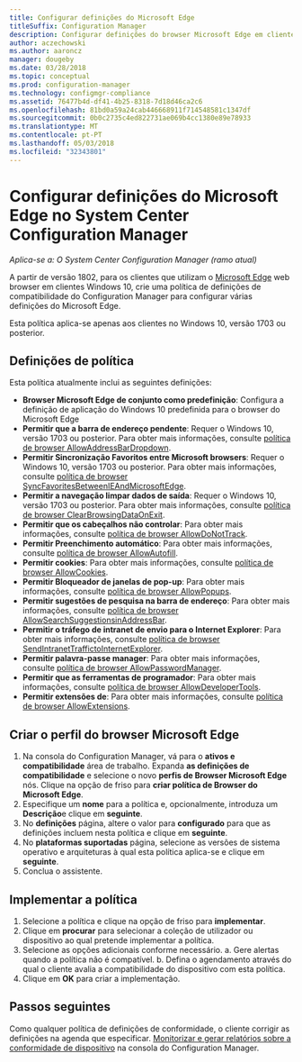 ```yaml
---
title: Configurar definições do Microsoft Edge
titleSuffix: Configuration Manager
description: Configurar definições do browser Microsoft Edge em clientes do Windows 10
author: aczechowski
ms.author: aaroncz
manager: dougeby
ms.date: 03/28/2018
ms.topic: conceptual
ms.prod: configuration-manager
ms.technology: configmgr-compliance
ms.assetid: 76477b4d-df41-4b25-8318-7d18d46ca2c6
ms.openlocfilehash: 81bd0a59a24cab446668911f714548581c1347df
ms.sourcegitcommit: 0b0c2735c4ed822731ae069b4cc1380e89e78933
ms.translationtype: MT
ms.contentlocale: pt-PT
ms.lasthandoff: 05/03/2018
ms.locfileid: "32343801"
---
```

# <a name="configure-microsoft-edge-settings-in-system-center-configuration-manager"></a>Configurar definições do Microsoft Edge no System Center Configuration Manager

*Aplica-se a: O System Center Configuration Manager (ramo atual)*

<!-- 1357310 -->
A partir de versão 1802, para os clientes que utilizam o [Microsoft Edge](https://technet.microsoft.com/microsoft-edge/bb265256) web browser em clientes Windows 10, crie uma política de definições de compatibilidade do Configuration Manager para configurar várias definições do Microsoft Edge. 

Esta política aplica-se apenas aos clientes no Windows 10, versão 1703 ou posterior. <!--511552-->


## <a name="policy-settings"></a>Definições de política
Esta política atualmente inclui as seguintes definições:
- **Browser Microsoft Edge de conjunto como predefinição**: Configura a definição de aplicação do Windows 10 predefinida para o browser do Microsoft Edge
- **Permitir que a barra de endereço pendente**: Requer o Windows 10, versão 1703 ou posterior. Para obter mais informações, consulte [política de browser AllowAddressBarDropdown](/windows/client-management/mdm/policy-csp-browser#browser-allowaddressbardropdown).
- **Permitir Sincronização Favoritos entre Microsoft browsers**: Requer o Windows 10, versão 1703 ou posterior. Para obter mais informações, consulte [política de browser SyncFavoritesBetweenIEAndMicrosoftEdge](/windows/client-management/mdm/policy-csp-browser#browser-syncfavoritesbetweenieandmicrosoftedge).
- **Permitir a navegação limpar dados de saída**: Requer o Windows 10, versão 1703 ou posterior. Para obter mais informações, consulte [política de browser ClearBrowsingDataOnExit](/windows/client-management/mdm/policy-csp-browser#browser-clearbrowsingdataonexit).
- **Permitir que os cabeçalhos não controlar**: Para obter mais informações, consulte [política de browser AllowDoNotTrack](/windows/client-management/mdm/policy-csp-browser#browser-allowdonottrack).
- **Permitir Preenchimento automático**: Para obter mais informações, consulte [política de browser AllowAutofill](/windows/client-management/mdm/policy-csp-browser#browser-allowautofill).
- **Permitir cookies**: Para obter mais informações, consulte [política de browser AllowCookies](/windows/client-management/mdm/policy-csp-browser#browser-allowcookies).
- **Permitir Bloqueador de janelas de pop-up**: Para obter mais informações, consulte [política de browser AllowPopups](/windows/client-management/mdm/policy-csp-browser#browser-allowpopups).
- **Permitir sugestões de pesquisa na barra de endereço**: Para obter mais informações, consulte [política de browser AllowSearchSuggestionsinAddressBar](/windows/client-management/mdm/policy-csp-browser#browser-allowsearchsuggestionsinaddressbar).
- **Permitir o tráfego de intranet de envio para o Internet Explorer**: Para obter mais informações, consulte [política de browser SendIntranetTraffictoInternetExplorer](/windows/client-management/mdm/policy-csp-browser#browser-sendintranettraffictointernetexplorer).
- **Permitir palavra-passe manager**: Para obter mais informações, consulte [política de browser AllowPasswordManager](/windows/client-management/mdm/policy-csp-browser#browser-allowpasswordmanager).
- **Permitir que as ferramentas de programador**: Para obter mais informações, consulte [política de browser AllowDeveloperTools](/windows/client-management/mdm/policy-csp-browser#browser-allowdevelopertools).
- **Permitir extensões de**: Para obter mais informações, consulte [política de browser AllowExtensions](/windows/client-management/mdm/policy-csp-browser#browser-allowextensions).



## <a name="create-the-microsoft-edge-browser-profile"></a>Criar o perfil do browser Microsoft Edge

1. Na consola do Configuration Manager, vá para o **ativos e compatibilidade** área de trabalho. Expanda **as definições de compatibilidade** e selecione o novo **perfis de Browser Microsoft Edge** nós. Clique na opção de friso para **criar política de Browser do Microsoft Edge**.
2. Especifique um **nome** para a política e, opcionalmente, introduza um **Descrição**e clique em **seguinte**.
3. No **definições** página, altere o valor para **configurado** para que as definições incluem nesta política e clique em **seguinte**.
4. No **plataformas suportadas** página, selecione as versões de sistema operativo e arquiteturas à qual esta política aplica-se e clique em **seguinte**. 
5. Conclua o assistente.



## <a name="deploy-the-policy"></a>Implementar a política

1. Selecione a política e clique na opção de friso para **implementar**.
2. Clique em **procurar** para selecionar a coleção de utilizador ou dispositivo ao qual pretende implementar a política. 
3. Selecione as opções adicionais conforme necessário. 
    a. Gere alertas quando a política não é compatível. 
    b. Defina o agendamento através do qual o cliente avalia a compatibilidade do dispositivo com esta política.
4. Clique em **OK** para criar a implementação.



## <a name="next-steps"></a>Passos seguintes

Como qualquer política de definições de conformidade, o cliente corrigir as definições na agenda que especificar. [Monitorizar e gerar relatórios sobre a conformidade de dispositivo](/sccm/compliance/deploy-use/monitor-compliance-settings) na consola do Configuration Manager.
